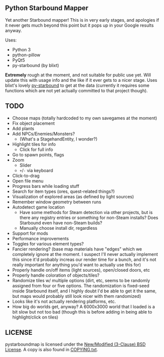 Python Starbound Mapper
-----------------------

Yet another Starbound mapper!  This is in very early stages, and
apologies if it never gets much beyond this point but it pops up
in your Google results anyway.

Uses:
 - Python 3
 - python-pillow
 - PyQt5
 - py-starbound (by blixt)

**Extremely** rough at the moment, and not suitable for public use
yet.  Will update this with usage info and the like if it ever gets to a nicer
stage.  Uses blixt's lovely
[py-starbound](https://github.com/blixt/py-starbound) to get at the data
(currently it requires some functions which are not yet actually committed to
that project though).

TODO
----

 - Choose maps (totally hardcoded to my own savegames at the moment)
 - Fix object placement
 - Add plants
 - Add NPCs/Enemies/Monsters?
   - (What's a StagehandEntity, I wonder?)
 - Highlight tiles for info
   - Click for full info
 - Go to spawn points, flags
 - Zoom
   - Slider
   - `+`/`-` via keyboard
 - Click-to-drag
 - Open file menu
 - Progress bars while loading stuff
 - Search for item types (ores, quest-related things?)
 - Visualization of explored areas (as defined by light sources)
 - Remember window geometry between runs
 - Autodetect game location
   - Have some methods for Steam detection via other projects, but
     is there any registry entries or something for non-Steam installs?
     Does Starbound even have non-Steam builds?
   - Manually choose install dir, regardless
 - Support for mods
 - Performance improvements
 - Toggles for various element types?
 - Fancier rendering?  (base map materials have "edges" which we completely
   ignore at the moment.  I suspect I'll never actually implement this
   since it'd probably increas our render time for a bunch, and it's not
   really important for anything you'd want to actually use this for)
 - Properly handle on/off items (light sources), open/closed doors, etc
 - Properly handle coloration of objects/tiles?
 - Randomize tiles w/ multiple options (dirt, etc, seems to be randomly
   assigned from four or five options.  The randomization is fixed-seed
   inside Starbound itself, and I highly doubt I'd be able to get it the
   same, but maps would probably still look nicer with them randomized)
 - Looks like it's not actually rendering platforms, etc.
 - How big do worlds get, anyway?  A 6000x3000 world that I loaded is
   a bit slow but not too bad (though this is before adding in being
   able to highlight/click on tiles)

LICENSE
-------

pystarboundmap is licensed under the
[New/Modified (3-Clause) BSD License](https://opensource.org/licenses/BSD-3-Clause).
A copy is also found in [COPYING.txt](COPYING.txt).
